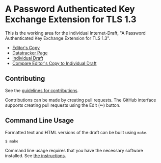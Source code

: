 # A Password Authenticated Key Exchange Extension for TLS 1.3

This is the working area for the individual Internet-Draft, "A Password Authenticated Key Exchange Extension for TLS 1.3".

* [Editor's Copy](https://baumanl.github.io/draft-bmw-tls-pake13/#go.draft-bmw-tls-pake13.html)
* [Datatracker Page](https://datatracker.ietf.org/doc/draft-bmw-tls-pake13)
* [Individual Draft](https://datatracker.ietf.org/doc/html/draft-bmw-tls-pake13)
* [Compare Editor's Copy to Individual Draft](https://baumanl.github.io/draft-bmw-tls-pake13/#go.draft-bmw-tls-pake13.diff)


## Contributing

See the
[guidelines for contributions](https://github.com/baumanl/draft-bmw-tls-pake13/blob/main/CONTRIBUTING.md).

Contributions can be made by creating pull requests.
The GitHub interface supports creating pull requests using the Edit (✏) button.


## Command Line Usage

Formatted text and HTML versions of the draft can be built using `make`.

```sh
$ make
```

Command line usage requires that you have the necessary software installed.  See
[the instructions](https://github.com/martinthomson/i-d-template/blob/main/doc/SETUP.md).


